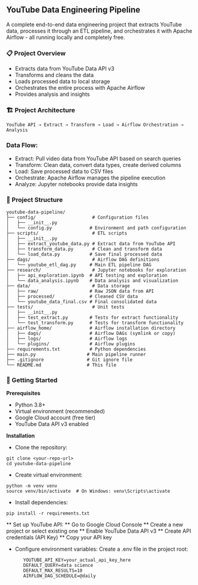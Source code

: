 ## YouTube Data Engineering Pipeline 

A complete end-to-end data engineering project that extracts YouTube data, processes it through an ETL pipeline, and orchestrates it with Apache Airflow - all running locally and completely free. 

### 📋 Project Overview 
* Extracts data from YouTube Data API v3
* Transforms and cleans the data
* Loads processed data to local storage
* Orchestrates the entire process with Apache Airflow
* Provides analysis and insights
     

### 🏗️ Project Architecture 
```
YouTube API → Extract → Transform → Load → Airflow Orchestration → Analysis
```

### Data Flow: 
* Extract: Pull video data from YouTube API based on search queries
* Transform: Clean data, convert data types, create derived columns
* Load: Save processed data to CSV files
* Orchestrate: Apache Airflow manages the pipeline execution
* Analyze: Jupyter notebooks provide data insights

### 📁 Project Structure
```
youtube-data-pipeline/
├── config/                     # Configuration files
│   ├── __init__.py
│   └── config.py              # Environment and path configuration
├── scripts/                    # ETL scripts
│   ├── __init__.py
│   ├── extract_youtube_data.py # Extract data from YouTube API
│   ├── transform_data.py       # Clean and transform data
│   └── load_data.py           # Save final processed data
├── dags/                       # Airflow DAG definitions
│   └── youtube_etl_dag.py     # Main ETL pipeline DAG
├── research/                   # Jupyter notebooks for exploration
│   ├── api_exploration.ipynb  # API testing and exploration
│   └── data_analysis.ipynb    # Data analysis and visualization
├── data/                       # Data storage
│   ├── raw/                   # Raw JSON data from API
│   ├── processed/             # Cleaned CSV data
│   └── youtube_data_final.csv # Final consolidated data
├── tests/                      # Unit tests
│   ├── __init__.py
│   ├── test_extract.py        # Tests for extract functionality
│   └── test_transform.py      # Tests for transform functionality
├── airflow_home/              # Airflow installation directory
│   ├── dags/                  # Airflow DAGs (symlink or copy)
│   ├── logs/                  # Airflow logs
│   └── plugins/               # Airflow plugins
├── requirements.txt           # Python dependencies
├── main.py                   # Main pipeline runner
├── .gitignore                # Git ignore file
└── README.md                 # This file
```

### 🚀 Getting Started 
**Prerequisites** 
* Python 3.8+
* Virtual environment (recommended)
* Google Cloud account (free tier)
* YouTube Data API v3 enabled
     

**Installation** 
* Clone the repository:
     
```
git clone <your-repo-url>
cd youtube-data-pipeline
```
 
* Create virtual environment:

```
python -m venv venv
source venv/bin/activate  # On Windows: venv\Scripts\activate
```
 
* Install dependencies:
```
pip install -r requirements.txt
```
 
** Set up YouTube API: 
** Go to Google Cloud Console 
** Create a new project or select existing one
** Enable YouTube Data API v3
** Create API credentials (API Key)
** Copy your API key
         
* Configure environment variables:
  Create a .env file in the project root:

  ```
     YOUTUBE_API_KEY=your_actual_api_key_here
     DEFAULT_QUERY=data science
     DEFAULT_MAX_RESULTS=10
     AIRFLOW_DAG_SCHEDULE=@daily
  ```
     


